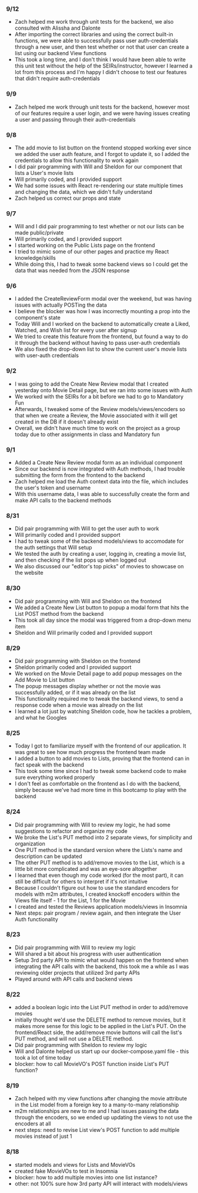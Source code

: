 ### 9/12
- Zach helped me work through unit tests for the backend, we also consulted with Alissha and Dalonte
- After importing the correct libraries and using the correct built-in functions, we were able to successfully pass user auth-credentials through a new user, and then test whether or not that user can create a list using our backend View functions
- This took a long time, and I don't think I would have been able to write this unit test without the help of the SEIRs/instructor, however I learned a lot from this process and I'm happy I didn't choose to test our features that didn't require auth-credentials
### 9/9
- Zach helped me work through unit tests for the backend, however most of our features require a user login, and we were having issues creating a user and passing through their auth-credentials
### 9/8
- The add movie to list button on the frontend stopped working ever since we added the user auth feature, and I forgot to update it, so I added the credentials to allow this functionality to work again
- I did pair programming with Will and Sheldon for our component that lists a User's movie lists
- Will primarily coded, and I provided support
- We had some issues with React re-rendering our state multiple times and changing the data, which we didn't fully understand
- Zach helped us correct our props and state
### 9/7
- Will and I did pair programming to test whether or not our lists can be made public/private
- Will primarily coded, and I provided support
- I started working on the Public Lists page on the frontend
- I tried to mimic some of our other pages and practice my React knowledge/skills
- While doing this, I had to tweak some backend views so I could get the data that was needed from the JSON response
### 9/6
- I added the CreateReviewForm modal over the weekend, but was having issues with actually POSTing the data
- I believe the blocker was how I was incorrectly mounting a prop into the component's state
- Today Will and I worked on the backend to automatically create a Liked, Watched, and Wish list for every user after signup
- We tried to create this feature from the frontend, but found a way to do it through the backend without having to pass user-auth credentials
- We also fixed the drop-down list to show the current user's movie lists with user-auth credentials
### 9/2
- I was going to add the Create New Review modal that I created yesterday onto Movie Detail page, but we ran into some issues with Auth
- We worked with the SEIRs for a bit before we had to go to Mandatory Fun
- Afterwards, I tweaked some of the Review models/views/encoders so that when we create a Review, the Movie associated with it will get created in the DB if it doesn't already exist
- Overall, we didn't have much time to work on the project as a group today due to other assignments in class and Mandatory fun
### 9/1
- Added a Create New Review modal form as an individual component
- Since our backend is now integrated with Auth methods, I had trouble submitting the form from the frontend to the backend
- Zach helped me load the Auth context data into the file, which includes the user's token and username
- With this username data, I was able to successfully create the form and make API calls to the backend methods
### 8/31
- Did pair programming with Will to get the user auth to work
- Will primarily coded and I provided support
- I had to tweak some of the backend models/views to accomodate for the auth settings that Will setup
- We tested the auth by creating a user, logging in, creating a movie list, and then checking if the list pops up when logged out
- We also discussed our "editor's top picks" of movies to showcase on the website
### 8/30
- Did pair programming with Will and Sheldon on the frontend
- We added a Create New List button to popup a modal form that hits the List POST method from the backend
- This took all day since the modal was triggered from a drop-down menu item
- Sheldon and Will primarily coded and I provided support
### 8/29
- Did pair programming with Sheldon on the frontend
- Sheldon primarily coded and I provided support
- We worked on the Movie Detail page to add popup messages on the Add Movie to List button
- The popup messages display whether or not the movie was successfully added, or if it was already on the list
- This functionality required me to tweak the backend views, to send a response code when a movie was already on the list
- I learned a lot just by watching Sheldon code, how he tackles a problem, and what he Googles
### 8/25
- Today I got to familiarize myself with the frontend of our application. It was great to see how much progress the frontend team made
- I added a button to add movies to Lists, proving that the frontend can in fact speak with the backend
- This took some time since I had to tweak some backend code to make sure everything worked properly
- I don't feel as comfortable on the frontend as I do with the backend, simply because we've had more time in this bootcamp to play with the backend
### 8/24
- Did pair programming with Will to review my logic, he had some suggestions to refactor and organize my code
- We broke the List's PUT method into 2 separate views, for simplicity and organization
- One PUT method is the standard version where the Lists's name and description can be updated
- The other PUT method is to add/remove movies to the List, which is a little bit more complicated and was an eye-sore altogether
- I learned that even though my code worked (for the most part), it can still be difficult for others to interpret if it's not intuitive
- Because I couldn't figure out how to use the standard encoders for models with m2m attributes, I created knockoff encoders within the Views file itself - 1 for the List, 1 for the Movie
- I created and tested the Reviews application models/views in Insomnia
- Next steps: pair program / review again, and then integrate the User Auth functionality
### 8/23
- Did pair programming with Will to review my logic
- Will shared a bit about his progress with user authentication
- Setup 3rd party API to mimic what would happen on the frontend when integrating the API calls with the backend, this took me a while as I was reviewing older projects that utilized 3rd party APIs
- Played around with API calls and backend views
### 8/22
 - added a boolean logic into the List PUT method in order to add/remove movies
 - initially thought we'd use the DELETE method to remove movies, but it makes more sense for this logic to be applied in the List's PUT. On the frontend/React side, the add/remove movie buttons will call the list's PUT method, and will not use a DELETE method.
 - Did pair programming with Sheldon to review my logic
 - Will and Dalonte helped us start up our docker-compose.yaml file - this took a lot of time today
 - blocker: how to call MovieVO's POST function inside List's PUT function?
### 8/19
 - Zach helped with my view functions after changing the movie attribute in the List model from a foreign key to a many-to-many relationship
 - m2m relationships are new to me and I had issues passing the data through the encoders, so we ended up updating the views to not use the encoders at all
 - next steps: need to revise List view's POST function to add multiple movies instead of just 1
### 8/18
 - started models and views for Lists and MovieVOs
 - created fake MovieVOs to test in Insomnia
 - blocker: how to add multiple movies into one list instance?
 - other: not 100% sure how 3rd party API will interact with models/views